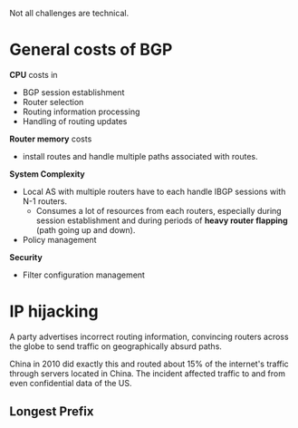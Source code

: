 Not all challenges are technical. 

# General costs of BGP

**CPU** costs in
* BGP session establishment
* Router selection
* Routing information processing
* Handling of routing updates

**Router memory** costs
* install routes and handle multiple paths associated with routes.

**System Complexity**
* Local AS with multiple routers have to each handle IBGP sessions with N-1 routers.
	* Consumes a lot of resources from each routers, especially during session establishment and during periods of **heavy router flapping** (path going up and down).
* Policy management

**Security**
* Filter configuration management

# IP hijacking

A party advertises incorrect routing information, convincing routers across the globe to send traffic on geographically absurd paths.

China in 2010 did exactly this and routed about 15% of the internet's traffic through servers located in China. The incident affected traffic to and from even confidential data of the US.

## Longest Prefix 